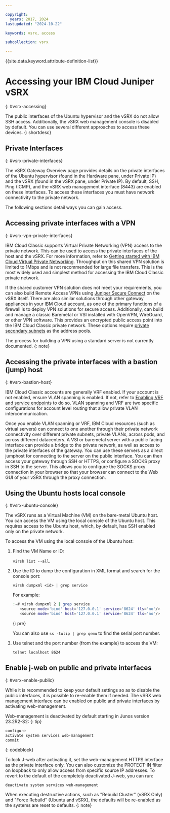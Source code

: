 ```yaml
---

copyright:
  years: 2017, 2024
lastupdated: "2024-10-22"

keywords: vsrx, access

subcollection: vsrx

---
```


{{site.data.keyword.attribute-definition-list}}

# Accessing your IBM Cloud Juniper vSRX
{: #vsrx-accessing}

The public interfaces of the Ubuntu hypervisor and the vSRX do not allow SSH access. Additionally, the vSRX web management console is disabled by default. You can use several different approaches to access these devices.
{: shortdesc}

## Private Interfaces
{: #vsrx-private-interfaces}

The vSRX Gateway Overview page provides details on the private interfaces of the Ubuntu hypervisor (found in the Hardware pane, under Private IP) and the vSRX (found in the vSRX pane, under Private IP). By default, SSH, Ping (ICMP), and the vSRX web management interface (8443) are enabled on these interfaces. To access these interfaces you must have network connectivity to the private network.

The following sections detail ways you can gain access.

## Accessing private interfaces with a VPN
{: #vsrx-vpn-private-interfaces}

IBM Cloud Classic supports Virtual Private Networking (VPN) access to the private network. This can be used to access the private interfaces of the host and the vSRX. For more information, refer to [Getting started with IBM Cloud Virtual Private Networking](/docs/iaas-vpn?topic=iaas-vpn-getting-started). Throughput on this shared VPN solution is limited to 1Mbps and is not recommended for large file transfers. This is the most widely used and simplest method for accessing the IBM Cloud Classic private network.

If the shared customer VPN solution does not meet your requirements, you can also build Remote Access VPNs using [Juniper Secure Connect](https://cloud.ibm.com/media/docs/downloads/vSRX/IBM-Cloud-Secure-Connect.pdf) on the vSRX itself. There are also similar solutions through other gateway appliances in your IBM Cloud account, as one of the primary functions of a firewall is to deploy VPN solutions for secure access. Additionally, can build and manage a classic Baremetal or VSI installed with OpenVPN, WireGuard, or other VPN software. This provides an encrypted public access point into the IBM Cloud Classic private network. These options require [private secondary subnets](/docs/subnets?topic=subnets-about-subnets-and-ips#static-subnets) as the address pools.

The process for building a VPN using a standard server is not currently documented.
{: note}

## Accessing the private interfaces with a bastion (jump) host
{: #vsrx-bastion-host}

IBM Cloud Classic accounts are generally VRF enabled. If your account is not enabled, ensure VLAN spanning is enabled. If not, refer to [Enabling VRF and service endpoints](/docs/account?topic=account-vrf-service-endpoint&interface=ui) to do so. VLAN spanning and VRF are two specific configurations for account level routing that allow private VLAN intercommunication.

Once you enable VLAN spanning or VRF, IBM Cloud resources (such as virtual servers) can connect to one another through their private network connectivity over different private subnets, private VLANs, across pods, and across different datacenters. A VSI or baremetal server with a public facing interface can provide a bridge to the private network, as well as access to the private interfaces of the gateway. You can use these servers as a direct jumphost for connecting to the server on the public interface. You can then access your gateway through SSH or HTTPS, or configure a SOCKS proxy in SSH to the server. This allows you to configure the SOCKS proxy connection in your browser so that your browser can connect to the Web GUI of your vSRX through the proxy connection.

## Using the Ubuntu hosts local console
{: #vsrx-ubuntu-console}

The vSRX runs as a Virtual Machine (VM) on the bare-metal Ubuntu host. You can access the VM using the local console of the Ubuntu host. This requires access to the Ubuntu host, which, by default, has SSH enabled only on the private network.

To access the VM using the local console of the Ubuntu host:

1) Find the VM Name or ID:

   `virsh list --all`.

1) Use the ID to dump the configuration in XML format and search for the console port:

   `virsh dumpxml <id> | grep service`

   For example:

   ```sh
   :~# virsh dumpxml 2 | grep service
      <source mode='bind' host='127.0.0.1' service='8624' tls='no'/>
      <source mode='bind' host='127.0.0.1' service='8624' tls='no'/>
   ```
   {: pre}

   You can also use `ss -tulip | grep qemu` to find the serial port number.

1) Use telnet and the port number (from the example) to access the VM:

   `telnet localhost 8624`

## Enable j-web on public and private interfaces
{: #vsrx-enable-public}

While it is recommended to keep your default settings so as to disable the public interfaces, it is possible to re-enable them if needed. The vSRX web management interface can be enabled on public and private interfaces by activating web-management.

Web-management is deactivated by default starting in Junos version 23.2R2-S2:
{: tip}

```sh
configure
activate system services web-management
commit
```
{: codeblock}

To lock J-web after activating it, set the web-management HTTPS interface as the private interface only. You can also customize the PROTECT-IN filter on loopback to only allow access from specific source IP addresses. To revert to the default of the completely deactivated J-web, you can run:

`deactivate system services web-management`

When executing destructive actions, such as "Rebuild Cluster" (vSRX Only) and "Force Rebuild" (Ubuntu and vSRX), the defaults will be re-enabled as the systems are reset to defaults.
{: note}
